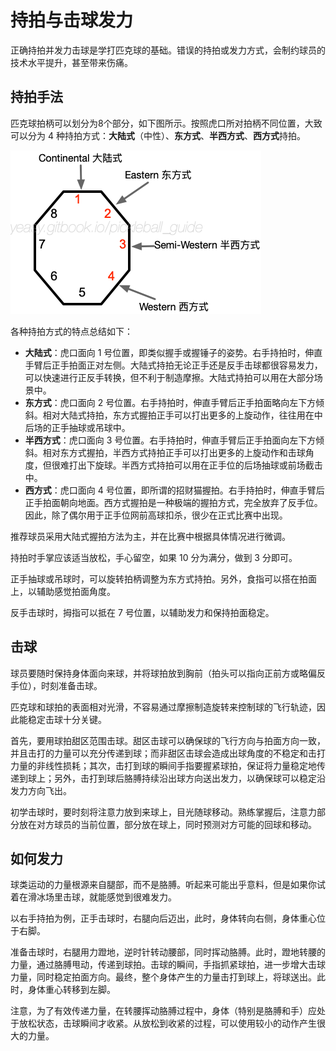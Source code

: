 # 持拍与击球发力

正确持拍并发力击球是学打匹克球的基础。错误的持拍或发力方式，会制约球员的技术水平提升，甚至带来伤痛。

## 持拍手法

匹克球拍柄可以划分为8个部分，如下图所示。按照虎口所对拍柄不同位置，大致可以分为 4 种持拍方式：**大陆式**（中性）、**东方式**、**半西方式**、**西方式**持拍。

![常见握拍手法](_images/hold-paddle.png)

各种持拍方式的特点总结如下：

* **大陆式**：虎口面向 1 号位置，即类似握手或握锤子的姿势。右手持拍时，伸直手臂后正手拍面正对左侧。大陆式持拍无论正手还是反手击球都很容易发力，可以快速进行正反手转换，但不利于制造摩擦。大陆式持拍可以用在大部分场景中。
* **东方式**：虎口面向 2 号位置。右手持拍时，伸直手臂后正手拍面略向左下方倾斜。相对大陆式持拍，东方式握拍正手可以打出更多的上旋动作，往往用在中后场的正手抽球或吊球中。
* **半西方式**：虎口面向 3 号位置。右手持拍时，伸直手臂后正手拍面向左下方倾斜。相对东方式握拍，半西方式持拍正手可以打出更多的上旋动作和击球角度，但很难打出下旋球。半西方式持拍可以用在正手位的后场抽球或前场截击中。
* **西方式**：虎口面向 4 号位置，即所谓的招财猫握拍。右手持拍时，伸直手臂后正手拍面朝向地面。西方式握拍是一种极端的握拍方式，完全放弃了反手位。因此，除了偶尔用于正手位网前高球扣杀，很少在正式比赛中出现。

推荐球员采用大陆式握拍方法为主，并在比赛中根据具体情况进行微调。

持拍时手掌应该适当放松，手心留空，如果 10 分为满分，做到 3 分即可。

正手抽球或吊球时，可以旋转拍柄调整为东方式持拍。另外，食指可以搭在拍面上，以辅助感觉拍面角度。

反手击球时，拇指可以抵在 7 号位置，以辅助发力和保持拍面稳定。

## 击球

球员要随时保持身体面向来球，并将球拍放到胸前（拍头可以指向正前方或略偏反手位），时刻准备击球。

匹克球和球拍的表面相对光滑，不容易通过摩擦制造旋转来控制球的飞行轨迹，因此能稳定击球十分关键。

首先，要用球拍甜区范围击球。甜区击球可以确保球的飞行方向与拍面方向一致，并且击打的力量可以充分传递到球；而非甜区击球会造成出球角度的不稳定和击打力量的非线性损耗；其次，击打到球的瞬间手指要握紧球拍，保证将力量稳定地传递到球上；另外，击打到球后胳膊持续沿出球方向送出发力，以确保球可以稳定沿发力方向飞出。

初学击球时，要时刻将注意力放到来球上，目光随球移动。熟练掌握后，注意力部分放在对方球员的当前位置，部分放在球上，同时预测对方可能的回球和移动。

## 如何发力

球类运动的力量根源来自腿部，而不是胳膊。听起来可能出乎意料，但是如果你试着在滑冰场里击球，就能感觉到很难发力。

以右手持拍为例，正手击球时，右腿向后迈出，此时，身体转向右侧，身体重心位于右脚。

准备击球时，右腿用力蹬地，逆时针转动腰部，同时挥动胳膊。此时，蹬地转腰的力量，通过胳膊甩动，传递到球拍。击球的瞬间，手指抓紧球拍，进一步增大击球力量，同时稳定拍面方向。最终，整个身体产生的力量击打到球上，将球送出。此时，身体重心转移到左脚。

注意，为了有效传递力量，在转腰挥动胳膊过程中，身体（特别是胳膊和手）应处于放松状态，击球瞬间才收紧。从放松到收紧的过程，可以使用较小的动作产生很大的力量。